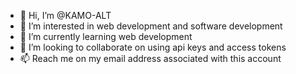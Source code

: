 - 👋 Hi, I’m @KAMO-ALT
- 👀 I’m interested in web development and software development
- 🌱 I’m currently learning web development
- 💞️ I’m looking to collaborate on using api keys and access tokens
- 📫 Reach me on my email address associated with this account

<!---
KAMO-ALT/KAMO-ALT is a ✨ special ✨ repository because its `README.md` (this file) appears on your GitHub profile.
You can click the Preview link to take a look at your changes.
--->
